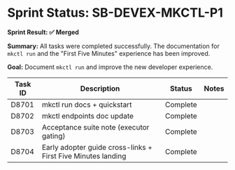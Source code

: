 # Sprint Status: SB-DEVEX-MKCTL-P1

**Sprint Result: ✅ Merged**

**Summary:** All tasks were completed successfully. The documentation for `mkctl run` and the "First Five Minutes" experience has been improved.

**Goal:** Document `mkctl run` and improve the new developer experience.

| Task ID | Description                               | Status    | Notes |
|---------|-------------------------------------------|-----------|-------|
| D8701   | mkctl run docs + quickstart               | Complete  |       |
| D8702   | mkctl endpoints doc update                | Complete  |       |
| D8703   | Acceptance suite note (executor gating)   | Complete  |       |
| D8704   | Early adopter guide cross-links + First Five Minutes landing | Complete  |       |